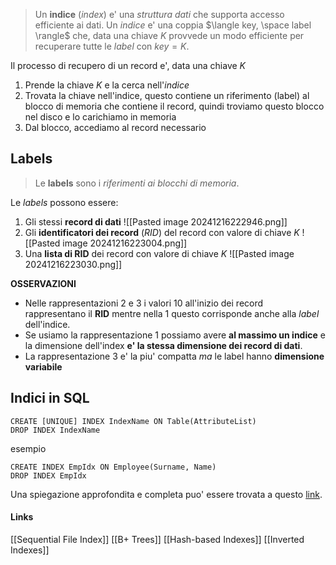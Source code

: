 >Un **indice** (*index*) e' una *struttura dati* che supporta accesso efficiente ai dati. Un *indice* e' una coppia $\langle key, \space label \rangle$ che, data una chiave $K$ provvede un modo efficiente per recuperare tutte le $label$ con $key = K$.

Il processo di recupero di un record e', data una chiave $K$
1. Prende la chiave $K$ e la cerca nell'*indice* 
2. Trovata la chiave nell'indice, questo contiene un riferimento (label) al blocco di memoria che contiene il record, quindi troviamo questo blocco nel disco e lo carichiamo in memoria
3. Dal blocco, accediamo al record necessario

## Labels
>Le **labels** sono i *riferimenti ai blocchi di memoria*.

Le *labels* possono essere:
1. Gli stessi **record di dati**
![[Pasted image 20241216222946.png]]
2. Gli **identificatori dei record** (*RID*) del record con valore di chiave $K$
![[Pasted image 20241216223004.png]]
3. Una **lista di RID** dei record con valore di chiave $K$
![[Pasted image 20241216223030.png]]

**OSSERVAZIONI**
- Nelle rappresentazioni 2 e 3 i valori 10 all'inizio dei record rappresentano il **RID** mentre nella 1 questo corrisponde anche alla *label* dell'indice.
- Se usiamo la rappresentazione 1 possiamo avere **al massimo un indice** e la dimensione dell'index **e' la stessa dimensione dei record di dati**.
- La rappresentazione 3 e' la piu' compatta *ma* le label hanno **dimensione variabile**

## Indici in SQL
```
CREATE [UNIQUE] INDEX IndexName ON Table(AttributeList)
DROP INDEX IndexName
```
esempio
```
CREATE INDEX EmpIdx ON Employee(Surname, Name)
DROP INDEX EmpIdx
```

Una spiegazione approfondita e completa puo' essere trovata a questo [link](#https://stackoverflow.com/a/1130/24186483).

#### Links
[[Sequential File Index]]
[[B+ Trees]]
[[Hash-based Indexes]]
[[Inverted Indexes]]